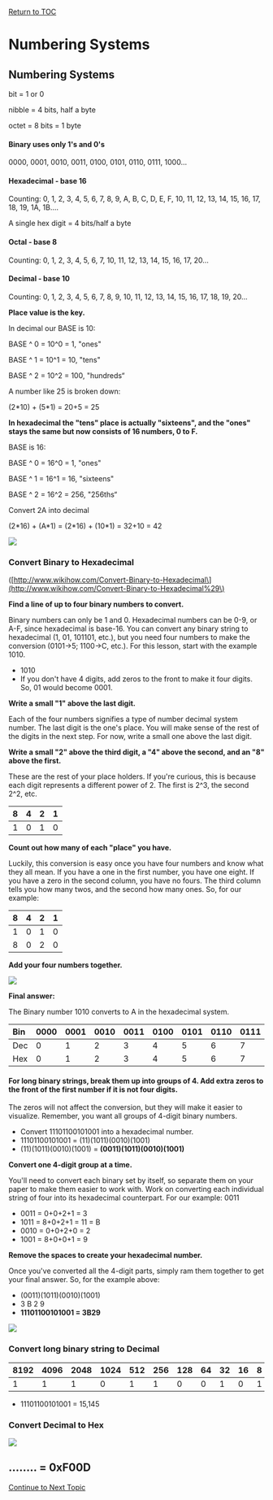 <a href="https://github.com/CyberTrainingUSAF/08-Network-Programming/blob/master/00-Table-of-Contents.md" rel="Return to TOC"> Return to TOC </a>

# Numbering Systems

## **Numbering Systems**

bit = 1 or 0

nibble = 4 bits, half a byte

octet = 8 bits = 1 byte

#### **Binary uses only 1's and 0's**

0000, 0001, 0010, 0011, 0100, 0101, 0110, 0111, 1000...

#### **Hexadecimal - base 16**

Counting: 0, 1, 2, 3, 4, 5, 6, 7, 8, 9, A, B, C, D, E, F, 10, 11, 12, 13, 14, 15, 16, 17, 18, 19, 1A, 1B....

A single hex digit = 4 bits/half a byte

#### **Octal - base 8**

Counting: 0, 1, 2, 3, 4, 5, 6, 7, 10, 11, 12, 13, 14, 15, 16, 17, 20...

#### **Decimal - base 10**

Counting: 0, 1, 2, 3, 4, 5, 6, 7, 8, 9, 10, 11, 12, 13, 14, 15, 16, 17, 18, 19, 20...

**Place value is the key.**

In decimal our BASE is 10:

BASE ^ 0 = 10^0 = 1, "ones"

BASE ^ 1 = 10^1 = 10, "tens"

BASE ^ 2 = 10^2 = 100, "hundreds“

A number like 25 is broken down:

\(2\*10\) + \(5\*1\) = 20+5 = 25

**In hexadecimal the "tens" place is actually "sixteens", and the "ones" stays the same but now consists of 16 numbers, 0 to F.**

BASE is 16:

BASE ^ 0 = 16^0 = 1, "ones"

BASE ^ 1 = 16^1 = 16, "sixteens"

BASE ^ 2 = 16^2 = 256, "256ths“

Convert 2A into decimal

\(2\*16\) + \(A\*1\) = \(2\*16\) + \(10\*1\) = 32+10 = 42

![](../.gitbook/assets/htod.PNG)

### Convert Binary to Hexadecimal

\([http://www.wikihow.com/Convert-Binary-to-Hexadecimal\](http://www.wikihow.com/Convert-Binary-to-Hexadecimal%29\)

**Find a line of up to four binary numbers to convert.**

Binary numbers can only be 1 and 0. Hexadecimal numbers can be 0-9, or A-F, since hexadecimal is base-16. You can convert any binary string to hexadecimal \(1, 01, 101101, etc.\), but you need four numbers to make the conversion \(0101→5; 1100→C, etc.\). For this lesson, start with the example 1010.

* 1010
* If you don't have 4 digits, add zeros to the front to make it four digits. So, 01 would become 0001.

**Write a small "1" above the last digit.**

Each of the four numbers signifies a type of number decimal system number. The last digit is the one's place. You will make sense of the rest of the digits in the next step. For now, write a small one above the last digit.

**Write a small "2" above the third digit, a "4" above the second, and an "8" above the first.**

These are the rest of your place holders. If you're curious, this is because each digit represents a different power of 2. The first is 2^3, the second 2^2, etc.

| 8 | 4 | 2 | 1 |
| :--- | :--- | :--- | :--- |
| 1 | 0 | 1 | 0 |

**Count out how many of each "place" you have.**

Luckily, this conversion is easy once you have four numbers and know what they all mean. If you have a one in the first number, you have one eight. If you have a zero in the second column, you have no fours. The third column tells you how many twos, and the second how many ones. So, for our example:

| 8 | 4 | 2 | 1 |
| :--- | :--- | :--- | :--- |
| 1 | 0 | 1 | 0 |
| 8 | 0 | 2 | 0 |

**Add your four numbers together.**

![](../.gitbook/assets/aid1517259-v4-900px-convert-binary-to-hexadecimal-step-5.jpg)

**Final answer:**

The Binary number 1010 converts to A in the hexadecimal system.

| Bin | 0000 | 0001 | 0010 | 0011 | 0100 | 0101 | 0110 | 0111 | 1000 | 1001 | 1010 |
| :--- | :--- | :--- | :--- | :--- | :--- | :--- | :--- | :--- | :--- | :--- | :--- |
| Dec | 0 | 1 | 2 | 3 | 4 | 5 | 6 | 7 | 8 | 9 | 10 |
| Hex | 0 | 1 | 2 | 3 | 4 | 5 | 6 | 7 | 8 | 9 | A |

#### For long binary strings, break them up into groups of 4. **Add extra zeros to the front of the first number if it is not four digits.**

The zeros will not affect the conversion, but they will make it easier to visualize. Remember, you want all groups of 4-digit binary numbers.

* Convert 11101100101001 into a hexadecimal number.
* 11101100101001 = \(11\)\(1011\)\(0010\)\(1001\)
* \(11\)\(1011\)\(0010\)\(1001\) =  **\(0011\)\(1011\)\(0010\)\(1001\)**

**Convert one 4-digit group at a time.**

You'll need to convert each binary set by itself, so separate them on your paper to make them easier to work with. Work on converting each individual string of four into its hexadecimal counterpart. For our example: 0011

* 0011 = 0+0+2+1 = 3
* 1011 = 8+0+2+1 = 11 = B
* 0010 = 0+0+2+0 = 2
* 1001 = 8+0+0+1 = 9

**Remove the spaces to create your hexadecimal number.**

Once you've converted all the 4-digit parts, simply ram them together to get your final answer. So, for the example above:

* \(0011\)\(1011\)\(0010\)\(1001\)
* 3          B         2         9
* **11101100101001 = 3B29**

![](../.gitbook/assets/htob.PNG)

### **Convert long binary string to Decimal**

| 8192 | 4096 | 2048 | 1024 | 512 | 256 | 128 | 64 | 32 | 16 | 8 | 4 | 2 | 1 |
| :--- | :--- | :--- | :--- | :--- | :--- | :--- | :--- | :--- | :--- | :--- | :--- | :--- | :--- |
| 1 | 1 | 1 | 0 | 1 | 1 | 0 | 0 | 1 | 0 | 1 | 0 | 0 | 1 |

* 11101100101001 = 15,145

### Convert Decimal to Hex

![](../.gitbook/assets/dtoh.PNG)

## ........ = 0xF00D

<a href="https://github.com/CyberTrainingUSAF/08-Network-Programming/blob/master/02-intro-to-networking/endianness.md" > Continue to Next Topic </a>
